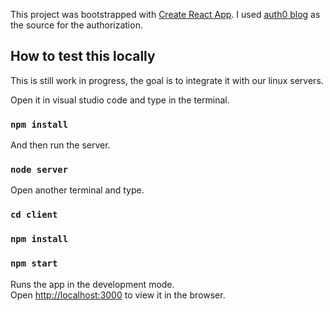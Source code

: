 This project was bootstrapped with [Create React App](https://github.com/facebook/create-react-app).
I used [auth0 blog](https://auth0.com/blog/react-tutorial-building-and-securing-your-first-app/) as the source for the authorization.

## How to test this locally

This is still work in progress, the goal is to integrate it with our linux servers.

Open it in visual studio code and type in the terminal.

### `npm install`

And then run the server.

### `node server`

Open another terminal and type.

### `cd client`
### `npm install`
### `npm start`


Runs the app in the development mode.<br />
Open [http://localhost:3000](http://localhost:3000) to view it in the browser.


